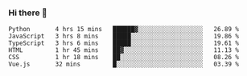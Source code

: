 ### Hi there 👋

<!--START_SECTION:waka-->

```text
Python       4 hrs 15 mins   ██████▓░░░░░░░░░░░░░░░░░░   26.89 %
JavaScript   3 hrs 8 mins    █████░░░░░░░░░░░░░░░░░░░░   19.86 %
TypeScript   3 hrs 6 mins    █████░░░░░░░░░░░░░░░░░░░░   19.61 %
HTML         1 hr 45 mins    ██▓░░░░░░░░░░░░░░░░░░░░░░   11.13 %
CSS          1 hr 18 mins    ██░░░░░░░░░░░░░░░░░░░░░░░   08.26 %
Vue.js       32 mins         █░░░░░░░░░░░░░░░░░░░░░░░░   03.39 %
```

<!--END_SECTION:waka-->
